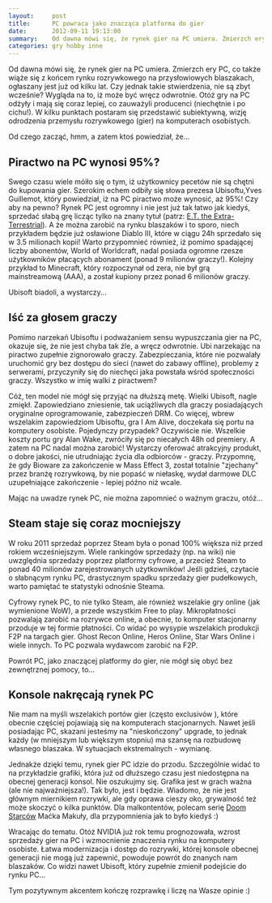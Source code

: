 ```yaml
---
layout:     post
title:      PC powraca jako znacząca platforma do gier
date:       2012-09-11 19:13:00
summary:    Od dawna mówi się, że rynek gier na PC umiera. Zmierzch ery PC, co także wiąże się z końcem rynku rozrywkowego na przysłowiowych blaszakach, ogłaszany jest już od kilku lat. Czy jednak takie stwierdzenia, nie są zbyt wcześnie? Wygląda na to, iż może być wręcz odwrotnie. Otóż gry na PC odżyły i mają ...
categories: gry hobby inne
---
```




Od dawna mówi się, że rynek gier na PC umiera. Zmierzch ery PC, co także wiąże się z końcem rynku rozrywkowego na przysłowiowych blaszakach, ogłaszany jest już od kilku lat. Czy jednak takie stwierdzenia, nie są zbyt wcześnie? Wygląda na to, iż może być wręcz odwrotnie. Otóż gry na PC odżyły i mają się coraz lepiej, co zauważyli producenci (niechętnie i po cichu!). W kilku punktach postaram się przedstawić subiektywną, wizję odrodzenia przemysłu rozrywkowego (gier) na komputerach osobistych. 

Od czego zacząć, hmm, a zatem ktoś powiedział, że...



## Piractwo na PC wynosi 95%?


Swego czasu wiele móiło się o tym, iż użytkownicy pecetów nie są chętni do kupowania gier. Szerokim echem odbiły się słowa prezesa Ubisoftu,Yves Guillemot, który powiedział, iż na PC piractwo może wynosić, aż 95%! Czy aby na pewno? Rynek PC jest ogromny i nie jest już tak łatwo jak kiedyś, sprzedać słabą grę licząc tylko na znany tytuł (patrz: [E.T. the Extra-Terrestrial](http://en.wikipedia.org/wiki/E.T._the_Extra-Terrestrial_(video_game))). A że można zarobić na rynku blaszaków i to sporo, niech przykładem będzie już osławione Diablo III, które w ciągu 24h sprzedało się w 3.5 milionach kopii! Warto przypomnieć również, iż pomimo spadającej liczby abonentów, World of Worldcraft, nadal posiada ogromne rzesze użytkowników płacących abonament (ponad 9 milionów graczy!). Kolejny przykład to Minecraft, który rozpoczynał od zera, nie był grą mainstreamową (AAA), a został kupiony przez ponad 6 milionów graczy. 

Ubisoft biadoli, a wystarczy...



## Iść za głosem graczy


Pomimo narzekań Ubisoftu i podważaniem sensu wypuszczania gier na PC, okazuje się, że nie jest chyba tak źle, a wręcz odwrotnie. Ubi narzekając na piractwo zupełnie zignorowało graczy. Zabezpieczania, które nie pozwalały uruchomić gry bez dostępu do sieci (nawet do zabawy offline), problemy z serwerami, przyczyniły się do niechęci jaka powstała wśród społeczności graczy. Wszystko w imię walki z piractwem?

Cóż, ten model nie mógł się przyjąć na dłuższą metę. Wielki Ubisoft, nagle zmiękł. Zapowiedziano zniesienie, tak uciążliwych dla graczy posiadających oryginalne oprogramowanie, zabezpieczeń DRM. Co więcej, wbrew wszelakim zapowiedziom Ubisoftu, gra I Am Alive, doczekała się portu na komputery osobiste. Pojedynczy przypadek? Oczywiście nie. Wszelkie koszty portu gry Alan Wake, zwróciły się po niecałych 48h od premiery. A zatem na PC nadal można zarobić! Wystarczy oferować atrakcyjny produkt, o dobre jakości, nie utrudniając życia dla odbiorców - graczy. Przypomnę, że gdy Bioware za zakończenie w Mass Effect 3, został totalnie &quot;zjechany&quot; przez branżę rozrywkową, by nie popaść w niełaskę, wydał darmowe DLC uzupełniające zakończenie  - lepiej późno niż wcale. 

Mając na uwadze rynek PC, nie można zapomnieć o ważnym graczu, otóż...



## Steam staje się coraz mocniejszy


W roku 2011 sprzedaż poprzez Steam była o ponad 100% większa niż przed rokiem wcześniejszym. Wiele rankingów sprzedaży (np. na wiki) nie uwzględnia sprzedaży poprzez platformy cyfrowe, a przecież Steam to ponad 40 milionów zarejestrowanych użytkowników! Jeśli gdzieś, czytacie o słabnącym rynku PC, drastycznym spadku sprzedaży gier pudełkowych, warto pamiętać te statystyki odnośnie Steama. 

Cyfrowy rynek PC, to nie tylko Steam, ale również wszelakie gry online (jak wymienione WoW), a przede wszystkim Free to play. Mikropłatności pozwalają zarobić na rozrywce online, a obecnie, to komputer stacjonarny przoduje w tej formie płatności. Co widać po wysypie wszelakich produkcji F2P na targach gier. Ghost Recon Online, Heros Online, Star Wars Online i wiele innych. To PC pozwala wydawcom zarobić na F2P. 

Powrót PC, jako znaczącej platformy do gier, nie mógł się obyć bez zewnętrznej pomocy, to...



## Konsole nakręcają rynek PC


Nie mam na myśli wszelakich portów gier (często exclusivów ), które obecnie częściej pojawiają się na komputerach stacjonarnych. Nawet jeśli posiadając PC, skazani jesteśmy na &quot;nieskończony&quot; upgrade, to jednak każdy (w mniejszym lub większym stopniu) ma szansę na rozbudowę własnego blaszaka. W sytuacjach ekstremalnych - wymianę. 

Jednakże dzięki temu,  rynek gier PC idzie do przodu. Szczególnie widać to na przykładzie grafiki, która już od dłuższego czasu jest niedostępna na obecnej generacji konsol. Nie oszukujmy się. Grafika jest w grach ważna (ale nie najważniejsza!). Tak było, jest i będzie. Wiadomo, że nie jest głównym miernikiem rozrywki, ale gdy oprawa cieszy oko, grywalność też może skoczyć o kilka punktów. Dla malkontentów, polecam serię [Doom Starców](http://www.gaminator.tv/tag/video/doom-starc%C3%B3w) Maćka Makuły, dla przypomnienia jak to było kiedyś :) 

Wracając do tematu. Otóż NVIDIA już rok temu prognozowała, wzrost sprzedaży gier na PC i wzmocnienie znaczenia rynku na komputery osobiste. Łatwa modernizacja i dostęp do rozrywki, której konsole obecnej generacji nie mogą już zapewnić, powoduje powrót do znanych nam blaszaków. Co widzi nawet Ubisoft, który zupełnie zmienił podejście do rynku PC...

Tym pozytywnym akcentem kończę rozprawkę i liczę na Wasze opinie :)